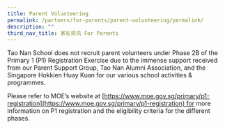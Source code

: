 ```yaml
---
title: Parent Volunteering
permalink: /partners/for-parents/parent-volunteering/permalink/
description: ""
third_nav_title: 家长资讯 For Parents
---
```

Tao Nan School does not recruit parent volunteers under Phase 2B of the Primary 1 (P1) Registration Exercise due to the immense support received from our Parent Support Group, Tao Nan Alumni Association, and the Singapore Hokkien Huay Kuan for our various school activities & programmes.

  

Please refer to MOE’s website at [https://www.moe.gov.sg/primary/p1-registration](https://www.moe.gov.sg/primary/p1-registration) for more information on P1 registration and the eligibility criteria for the different phases.
